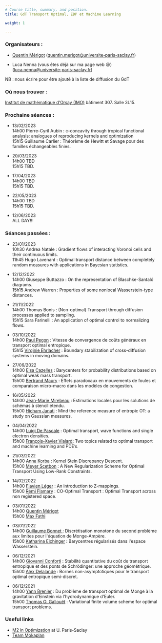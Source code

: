 ```yaml
---
# Course title, summary, and position.
title: GdT Transport Optimal, EDP et Machine Learning

weight: 1

---
```


### Organisateurs :
- [Quentin Mérigot](http://quentin.mrgt.fr) (quentin.merigot@universite-paris-saclay.fr)

- Luca Nenna (vous êtes déjà sur ma page web :smiley:) (luca.nenna@universite-paris-saclay.fr)

NB : nous écrire pour être ajouté à la liste de diffusion du GdT

### Où nous trouver :
 [Institut de mathématique d'Orsay (IMO)](https://www.imo.universite-paris-saclay.fr/fr/contacts/) bâtiment 307. Salle 3L15.

 ### Prochaine séances :
  

- 13/02/2023\
  14h00 Pierre-Cyril Aubin :  c-concavity through tropical functional analysis: analogues of reproducing kernels and optimization\
  15h15 Guillaume Carlier : Théorème de Hewitt et Savage pour des familles échangeables finies.

- 20/03/2023\
  14h00 TBD\
  15h15 TBD.

- 17/04/2023\
  14h00 TBD\
  15h15 TBD.
  
 - 22/05/2023\
  14h00 TBD\
  15h15 TBD.
  
 - 12/06/2023\
   ALL DAY!!!

### Séances passées :

- 23/01/2023\
  10h30 Andrea Natale : Gradient flows of interacting Voronoi cells and their continuous limits.\
  11h45 Hugo Lavenant : Optimal transport distance between completely random measures with applications in Bayesian statistics.
  

- 12/12/2022\
  14h00 Giuseppe Buttazzo : On the representation of Blaschke-Santaló diagrams.\
  15h15 Andrew Warren : Properties of some nonlocal Wasserstein-type distances.  


- 21/11/2022\
  14h00 Thomas Bonis : (Non-optimal) Transport through diffusion processes applied to sampling.\
  15h15 Sara Farinelli : An application of optimal control to normalizing flows. 

- 03/10/2022\
  14h00 [Paul Pegon](https://www.ceremade.dauphine.fr/~pegon/) : Vitesse de convergence de coûts généraux en transport optimal entropique.\
  15h15 [Virginie Ehrlacher](https://team.inria.fr/matherials/team-members/virginie-ehrlacher-galland/) : Boundary stabilization of cross-diffusion systems in moving domains. 


- 27/06/2022\
  14h00 [Elsa Cazelles](https://www.irit.fr/~Elsa.Cazelles/) : Barycenters for probability distributions based on optimal weak mass transport. \
  15h00 [Bertrand Maury](https://www.imo.universite-paris-saclay.fr/~maury/) : Effets paradoxaux en mouvements de foules et comparaison micro-macro dans les modèles de congestion. 

- 16/05/2022\
   14h00 [Jean-Marie Mirebeau](https://www.imo.universite-paris-saclay.fr/~mirebeau/Main_page.html) : Estimations locales pour les solutions de schémas à stencil étendu.\
   15h00 [Hicham Janati](https://hichamjanati.github.io) : Mind the reference measure of entropic OT: a study on Gaussian measures.

- 04/04/2022\
   14h00 [Luigi De Pascale](http://web.math.unifi.it/users/depascal/) : Optimal transport, wave functions and single electron densities.\
   15h00 [François-Xavier Vialard](http://angkor.univ-mlv.fr/~vialard/): Two topics related to optimal transport and machine learning and PDE’s.


- 21/03/2022\
   14h00 [Anna Korba](https://akorba.github.io) : Kernel Stein Discrepancy Descent.\
   15h00 [Meyer Scetbon](https://meyerscetbon.github.io) : A New Regularization Scheme for Optimal Transport Using Low-Rank Constraints.


- 14/02/2022\
  14h00 [Flavien Léger](https://flavienleger.github.io) : An introduction to Z-mappings.\
  15h00 [Rémi Flamary](https://remi.flamary.com) : CO-Optimal Transport : Optimal Transport across non registered space.

- 03/01/2022\
  14h00 [Quentin Mérigot](http://quentin.mrgt.fr)\
  15h00 [Max Fathi](https://www.normalesup.org/~mfathi/)

- 03/01/2022\
  14h00 [Guillaume Bonnet ](https://people.sissa.it/~gbonnet/) : Discrétisation monotone du second problème aux limites pour l'équation de Monge-Ampère.\
  15h00 [Katharina Eichinger](https://www.ceremade.dauphine.fr/fr/membres/detail-cv/profile/katharina-eichinger.html) : Barycentres régularisés dans l'espace Wasserstein.

 - 06/12/2021\
  14h00 [Giovanni Conforti](https://sites.google.com/site/giovanniconfort/home) : Stabilité quantitative du coût de transport entropique et des ponts de Schrödinger: une approche géométrique.\
  15h00 [Alex Delalande](https://alex-delalande.github.io) : Bornes non-asymptotiques pour le transport optimal entropique semi-discret.

 - 06/12/2021\
  14h00 [Yann Brenier](http://www.cmls.polytechnique.fr/perso/brenier/) : Du problème de transport optimal de Monge à la gravitation d'Einstein via
l'hydrodynamique d'Euler.\
  15h00 [Thomas O. Gallouët](https://gallouet.github.io) : Variational finite volume scheme for optimal transport problems.

### Useful links
- [M2 in Optimization](https://www.imo.universite-paris-saclay.fr/-optimization-?lang=fr) at U. Paris-Saclay
- [Team Mokaplan](https://team.inria.fr/mokaplan/)
